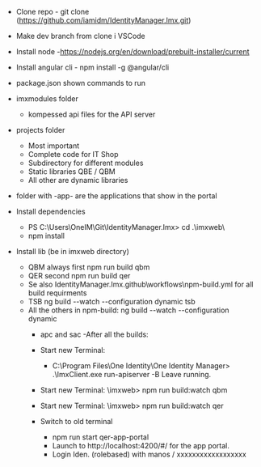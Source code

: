 - Clone repo - git clone (https://github.com/iamidm/IdentityManager.Imx.git)
- Make dev branch from clone i VSCode
- Install node -https://nodejs.org/en/download/prebuilt-installer/current
- Install angular cli - npm install -g @angular/cli

- package.json shown commands to run 
- imxmodules folder
    - kompessed api files for the API server
- projects folder
    - Most important
    - Complete code for IT Shop
    - Subdirectory for different modules
    - Static libraries QBE / QBM
    - All other are dynamic libraries
- folder with -app- are the applications that show in the portal
- Install dependencies
    - PS C:\Users\OneIM\Git\IdentityManager.Imx> cd .\imxweb\
    - npm install
- Install lib (be in imxweb directory)
    - QBM always first
        npm run build qbm
    - QER second
        npm run build qer
    - Se also IdentityManager.Imx\.github\workflows\npm-build.yml for all build requirments
    - TSB
        ng build --watch --configuration dynamic tsb
    - All the others in npm-build:
        ng build --watch --configuration dynamic <modulename>
        - apc and sac
    -After all the builds:
        - Start new Terminal:
            - C:\Program Files\One Identity\One Identity Manager> .\ImxClient.exe run-apiserver -B
            Leave running.
        - Start new Terminal:
            \imxweb> npm run build:watch qbm
        - Start new Terminal:
            \imxweb> npm run build:watch qer


        - Switch to old terminal
            - npm run start qer-app-portal
            - Launch to http://localhost:4200/#/ for the app portal.
            - Login Iden. (rolebased) with manos / xxxxxxxxxxxxxxxxxx

